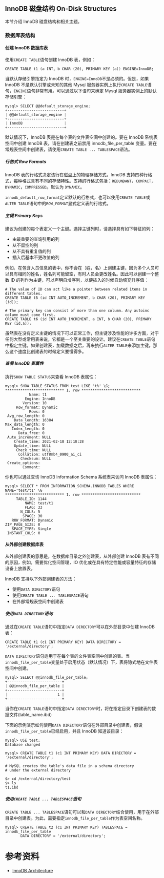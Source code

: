 
## InnoDB 磁盘结构 On-Disk Structures

本节介绍 InnoDB 磁盘结构和相关主题。

### 数据库表结构

#### 创建 InnoDB 数据库表

使用`CREATE TABLE`语句创建 InnoDB 表，例如：

```mysql
CREATE TABLE t1 (a INT, b CHAR (20), PRIMARY KEY (a)) ENGINE=InnoDB;
```

当默认存储引擎指定为 InnoDB 时，`ENGINE=InnoDB`不是必须的。但是，如果 InnoDB 不是默认引擎或未知的其他 Mysql 服务器实例上执行`CREATE TABLE`语句，`ENGINE`语句非常有用。可以通过以下语句来确定 Mysql 服务器实例上的默认存储引擎：

```mysql
mysql> SELECT @@default_storage_engine;
+--------------------------+
| @@default_storage_engine |
+--------------------------+
| InnoDB                   |
+--------------------------+
```

默认情况下，InnoDB 表是在每个表的文件表空间中创建的。要在 InnoDB 系统表空间中创建 InnoDB 表，请在创建表之前禁用 innodb_file_per_table 变量。要在常规表空间中创建表，请使用`CREATE TABLE ... TABLESPACE`语法。

##### 行格式 Row Formats

InnoDB 表的行格式决定该行在磁盘上的物理存储方式。InnoDB 支持四种行格式，每种格式具有不同的存储特性。支持的行格式包括：`REDUNDANT`，`COMPACT`，`DYNAMIC`，`COMPRESSED`。默认为 `DYNAMIC`。

`innodb_default_row_format`定义默认的行格式，也可以使用`CREATE TABLE`或`ALTER TABLE`语句中的`ROW_FORMAT`显式定义表的行格式。

##### 主键 Primary Keys

建议为创建的每个表定义一个主键。选择主键列时，请选择具有如下特征的列：

- 由最重要的查询引用的列
- 从不留空的列
- 从不具有重复值的列
- 插入后基本不更改值的列

例如，在包含人员信息的表中，你不会在（姓，名）上创建主键，因为多个人员可以具有相同的姓名，姓名列可能留空，有时人员会更改姓名。因此可以创建一个整数 ID 的列作为主键，可以声明自增序列，以便插入的时候自动填充升序值：

```mysql
# The value of ID can act like a pointer between related items in different tables.
CREATE TABLE t5 (id INT AUTO_INCREMENT, b CHAR (20), PRIMARY KEY (id));

# The primary key can consist of more than one column. Any autoinc column must come first.
CREATE TABLE t6 (id INT AUTO_INCREMENT, a INT, b CHAR (20), PRIMARY KEY (id,a));
```

虽然表在没有定义主键的情况下可以正常工作，但主键涉及性能的许多方面，对于任何大型或常用表来说，它都是一个至关重要的设计。建议在`CREATE TABLE`语句中指定主键。如果创建表，加载数据之后，再来执行`ALTER TABLE`来添加主键，那么这个速度比创建表的时候定义要慢得多。

##### 查看 InnoDB 表属性

执行`SHOW TABLE STATUS`来查看 InnoDB 表属性：

```mysql
mysql> SHOW TABLE STATUS FROM test LIKE 't%' \G;
*************************** 1. row ***************************
           Name: t1
         Engine: InnoDB
        Version: 10
     Row_format: Dynamic
           Rows: 0
 Avg_row_length: 0
    Data_length: 16384
Max_data_length: 0
   Index_length: 0
      Data_free: 0
 Auto_increment: NULL
    Create_time: 2021-02-18 12:18:28
    Update_time: NULL
     Check_time: NULL
      Collation: utf8mb4_0900_ai_ci
       Checksum: NULL
 Create_options: 
        Comment:
```

你也可以通过查询 InnoDB Information Schema 系统表来访问 InnoDB 表属性：

```mysql
mysql> SELECT * FROM INFORMATION_SCHEMA.INNODB_TABLES WHERE NAME='test/t1' \G
*************************** 1. row ***************************
     TABLE_ID: 1144
         NAME: test/t1
         FLAG: 33
       N_COLS: 5
        SPACE: 30
   ROW_FORMAT: Dynamic
ZIP_PAGE_SIZE: 0
   SPACE_TYPE: Single
 INSTANT_COLS: 0
```

#### 从外部创建数据库表

从外部创建表的意思是，在数据库目录之外创建表，从外部创建 InnoDB 表有不同的原因，例如，需要优化空间管理，IO 优化或在具有特定性能或容量特征的存储设备上放置表。

InnoDB 支持以下外部创建表的方法：

- 使用`DATA DIRECTORY`语句
- 使用`CREATE TABLE ... TABLESPACE`语句
- 在外部常规表空间中创建表

##### 使用`DATA DIRECTORY`语句

通过在`CREATE TABLE`语句中指定`DATA DIRECTORY`可以在外部目录中创建 InnoDB 表：

```mysql
CREATE TABLE t1 (c1 INT PRIMARY KEY) DATA DIRECTORY = '/external/directory';
```

`DATA DIRECTORY`语句适用于在每个表的文件表空间中创建的表。当`innodb_file_per_table`变量处于启用状态（默认情况）下，表将隐式地在文件表空间中创建。

```mysql
mysql> SELECT @@innodb_file_per_table;
+-------------------------+
| @@innodb_file_per_table |
+-------------------------+
|                       1 |
+-------------------------+
```

当你在`CREATE TABLE`语句中指定`DATA DIRECTORY`时，将在指定目录下创建表的数据文件(table_name.ibd)

下面的示例演示如何使用`DATA DIRECTORY`语句在外部目录中创建表，假设`innodb_file_per_table`已经启用，并且 InnoDB 知道该目录：

```mysql
mysql> USE test;
Database changed

mysql> CREATE TABLE t1 (c1 INT PRIMARY KEY) DATA DIRECTORY = '/external/directory';

# MySQL creates the table's data file in a schema directory
# under the external directory

$> cd /external/directory/test
$> ls
t1.ibd
```

##### 使用`CREATE TABLE ... TABLESPACE`语句

`CREATE TABLE ... TABLESPACE`语句可以和`DATA DIRECTORY`结合使用，用于在外部目录中创建表。为此，需要指定`innodb_file_per_table`作为表空间名称。

```mysql
mysql> CREATE TABLE t2 (c1 INT PRIMARY KEY) TABLESPACE = innodb_file_per_table
       DATA DIRECTORY = '/external/directory';
```



# 参考资料

- [InnoDB Architecture](https://dev.mysql.com/doc/refman/8.0/en/innodb-architecture.html)
